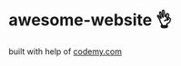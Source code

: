 # awesome-website :ok_hand:                                                                                                                                                                                                                                                                                                                                 
built with help of <a href="http://johnelder.com/">codemy.com</a>
